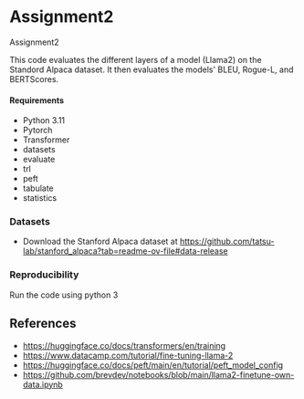 # Assignment2
Assignment2

This code evaluates the different layers of a model (Llama2) on the Standord Alpaca dataset. It then evaluates the models' BLEU, Rogue-L, and BERTScores.

#### Requirements
- Python 	3.11
- Pytorch 	 
- Transformer 	
- datasets
- evaluate
- trl
- peft
- tabulate
- statistics

### Datasets
- Download the Stanford Alpaca dataset at https://github.com/tatsu-lab/stanford_alpaca?tab=readme-ov-file#data-release

### Reproducibility
Run the code using python 3

## References  
- https://huggingface.co/docs/transformers/en/training
- https://www.datacamp.com/tutorial/fine-tuning-llama-2
- https://huggingface.co/docs/peft/main/en/tutorial/peft_model_config
- https://github.com/brevdev/notebooks/blob/main/llama2-finetune-own-data.ipynb
